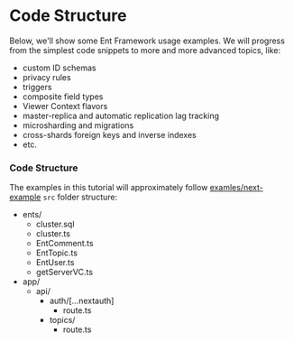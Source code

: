 # Code Structure

Below, we'll show some Ent Framework usage examples. We will progress from the simplest code snippets to more and more advanced topics, like:

* custom ID schemas
* privacy rules
* triggers
* composite field types
* Viewer Context flavors
* master-replica and automatic replication lag tracking
* microsharding and migrations
* cross-shards foreign keys and inverse indexes
* etc.

### Code Structure

The examples in this tutorial will approximately follow [examles/next-example](https://github.com/dimikot/ent-framework/tree/main/examples/next-example) `src` folder structure:

* ents/
  * cluster.sql
  * cluster.ts
  * EntComment.ts
  * EntTopic.ts
  * EntUser.ts
  * getServerVC.ts
* app/
  * api/
    * auth/\[...nextauth]
      * route.ts
    * topics/
      * route.ts
